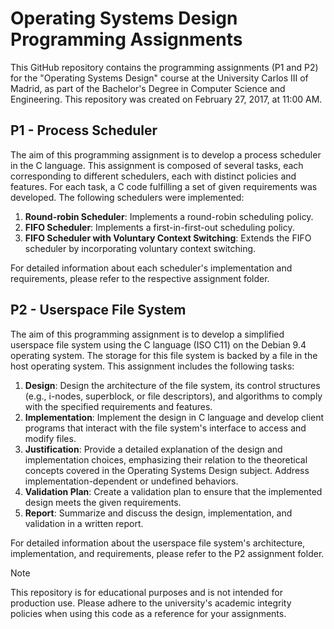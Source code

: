 # Operating Systems Design Programming Assignments

This GitHub repository contains the programming assignments (P1 and P2) for the "Operating Systems Design" course at the University Carlos III of Madrid, as part of the Bachelor's Degree in Computer Science and Engineering. This repository was created on February 27, 2017, at 11:00 AM.

## P1 - Process Scheduler

The aim of this programming assignment is to develop a process scheduler in the C language. This assignment is composed of several tasks, each corresponding to different schedulers, each with distinct policies and features. For each task, a C code fulfilling a set of given requirements was developed. The following schedulers were implemented:

1. **Round-robin Scheduler**: Implements a round-robin scheduling policy.
2. **FIFO Scheduler**: Implements a first-in-first-out scheduling policy.
3. **FIFO Scheduler with Voluntary Context Switching**: Extends the FIFO scheduler by incorporating voluntary context switching.

For detailed information about each scheduler's implementation and requirements, please refer to the respective assignment folder.

## P2 - Userspace File System

The aim of this programming assignment is to develop a simplified userspace file system using the C language (ISO C11) on the Debian 9.4 operating system. The storage for this file system is backed by a file in the host operating system. This assignment includes the following tasks:

1. **Design**: Design the architecture of the file system, its control structures (e.g., i-nodes, superblock, or file descriptors), and algorithms to comply with the specified requirements and features.
2. **Implementation**: Implement the design in C language and develop client programs that interact with the file system's interface to access and modify files.
3. **Justification**: Provide a detailed explanation of the design and implementation choices, emphasizing their relation to the theoretical concepts covered in the Operating Systems Design subject. Address implementation-dependent or undefined behaviors.
4. **Validation Plan**: Create a validation plan to ensure that the implemented design meets the given requirements.
5. **Report**: Summarize and discuss the design, implementation, and validation in a written report.

For detailed information about the userspace file system's architecture, implementation, and requirements, please refer to the P2 assignment folder.

> [!NOTE]
> This repository is for educational purposes and is not intended for production use. Please adhere to the university's academic integrity policies when using this code as a reference for your assignments.
